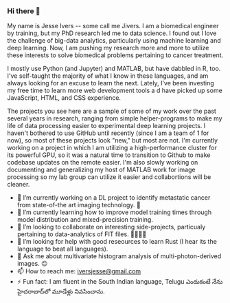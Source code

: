 ### Hi there 👋

My name is Jesse Ivers -- some call me Jivers. I am a biomedical engineer by training, but my PhD research led me to data science. I found out I love the challenge of big-data analytics, particularly using machine learning and deep learning. Now, I am pushing my research more and more to utilize these interests to solve biomedical problems pertaining to cancer treatment. 

I mostly use Python (and Jupyter) and MATLAB, but have dabbled in R, too. I've self-taught the majority of what I know in these languages, and am always looking for an excuse to learn the next. Lately, I've been investing my free time to learn more web development tools a d have picked up some JavaScript, HTML, and CSS experience.

The projects you see here are a sample of some of my work over the past several years in research, ranging from simple helper-programs to make my life of data processing easier to experimental deep learning projects. I haven't bothered to use GitHub until recently (since I am a team of 1 for now), so most of these projects look "new," but most are not. I'm currently working on a project in which I am utilizing a high-performance cluster for its powerful GPU, so it was a natural time to transition to Github to make codebase updates on the remote easier. I'm also slowly working on documenting and generalizing my host of MATLAB work for image processing so my lab group can utilize it easier and collabortions will be cleaner.

- 🔭 I’m currently working on a DL project to identify metastatic cancer from state-of-the art imaging technology. 🔬
- 🌱 I’m currently learning how to improve model training times through model distribution and mixed-precision training. 
- 👯 I’m looking to collaborate on interesting side-projects, particualy pertaining to data-analytics of FIT files. 🏃🚴🏻‍♂️
- 🤔 I’m looking for help with good reseources to learn Rust (I hear its the language to beat all languages).
- 💬 Ask me about multivariate histogram analysis of multi-photon-derived images. 😉
- 📫 How to reach me: iversjesse@gmail.com
- ⚡ Fun fact: I am fluent in the South Indian language, Telugu ఎందుకంటే నేను హైదరాబాద్‌లో మూడేళ్లు నివసించాను.
